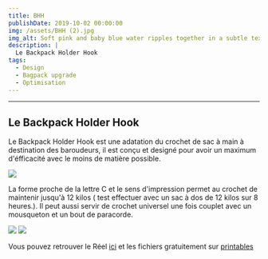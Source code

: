 ```yaml
---
title: BHH 
publishDate: 2019-10-02 00:00:00
img: /assets/BHH (2).jpg
img_alt: Soft pink and baby blue water ripples together in a subtle texture.
description: |
  Le Backpack Holder Hook
tags:
  - Design
  - Bagpack upgrade
  - Optimisation
---
```


---
Le Backpack Holder Hook
---

Le Backpack Holder Hook est une adatation du crochet de sac à main à destination des baroudeurs, il est conçu et designé pour avoir un maximum d'éfficacité avec le moins de matière possible.

<img src="/assets/BHH desk.gif">

La forme proche de la lettre C et le sens d'impression permet au crochet de maintenir jusqu'à 12 kilos ( test effectuer avec un sac à dos de 12 kilos sur 8 heures.). Il peut aussi servir de crochet universel une fois couplet avec un mousqueton et un bout de paracorde. 

 <img src="/assets/BHH (3).gif">
<img src="/assets/BHH (1).jpg">

Vous pouvez retrouver le Réel <a href="https://www.instagram.com/la_3eme_dimension/reel/DEVR18UN4Cb/">ici</a> et les fichiers gratuitement sur <a href="https://www.printables.com/model/920511-bhh-backpack-holder-hook/comments">printables</a>

<style>
.embedresize {
    max-width: 560px;
    margin: auto;
    }
    
    .embedresize div {
    position: relative;
    height: 0;
    padding-bottom: 56.25%;
    }
    
    .embedresize iframe {
    position: absolute;
    top: 0;
    left: 0;
    width: 100%;
    height: 100%;
    }
</style>
